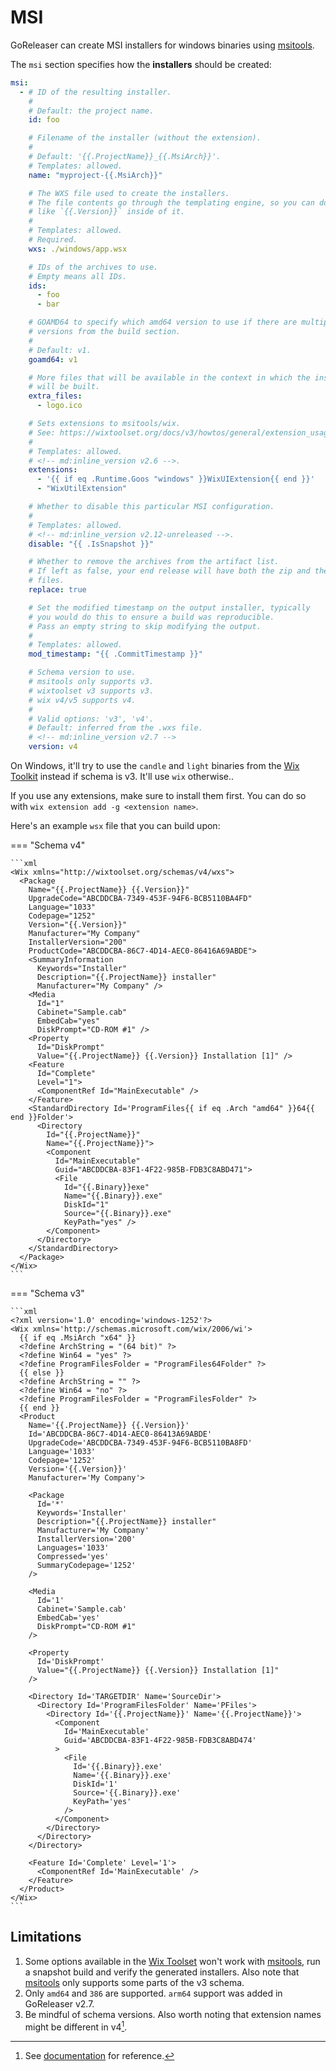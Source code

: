 # MSI

<!-- md:pro -->

GoReleaser can create MSI installers for windows binaries using [msitools][].

The `msi` section specifies how the **installers** should be created:

```yaml title=".goreleaser.yaml"
msi:
  - # ID of the resulting installer.
    #
    # Default: the project name.
    id: foo

    # Filename of the installer (without the extension).
    #
    # Default: '{{.ProjectName}}_{{.MsiArch}}'.
    # Templates: allowed.
    name: "myproject-{{.MsiArch}}"

    # The WXS file used to create the installers.
    # The file contents go through the templating engine, so you can do things
    # like `{{.Version}}` inside of it.
    #
    # Templates: allowed.
    # Required.
    wxs: ./windows/app.wsx

    # IDs of the archives to use.
    # Empty means all IDs.
    ids:
      - foo
      - bar

    # GOAMD64 to specify which amd64 version to use if there are multiple
    # versions from the build section.
    #
    # Default: v1.
    goamd64: v1

    # More files that will be available in the context in which the installer
    # will be built.
    extra_files:
      - logo.ico

    # Sets extensions to msitools/wix.
    # See: https://wixtoolset.org/docs/v3/howtos/general/extension_usage_introduction/
    #
    # Templates: allowed.
    # <!-- md:inline_version v2.6 -->.
    extensions:
      - '{{ if eq .Runtime.Goos "windows" }}WixUIExtension{{ end }}'
      - "WixUtilExtension"

    # Whether to disable this particular MSI configuration.
    #
    # Templates: allowed.
    # <!-- md:inline_version v2.12-unreleased -->.
    disable: "{{ .IsSnapshot }}"

    # Whether to remove the archives from the artifact list.
    # If left as false, your end release will have both the zip and the msi
    # files.
    replace: true

    # Set the modified timestamp on the output installer, typically
    # you would do this to ensure a build was reproducible.
    # Pass an empty string to skip modifying the output.
    #
    # Templates: allowed.
    mod_timestamp: "{{ .CommitTimestamp }}"

    # Schema version to use.
    # msitools only supports v3.
    # wixtoolset v3 supports v3.
    # wix v4/v5 supports v4.
    #
    # Valid options: 'v3', 'v4'.
    # Default: inferred from the .wxs file.
    # <!-- md:inline_version v2.7 -->
    version: v4
```

On Windows, it'll try to use the `candle` and `light` binaries from the
[Wix Toolkit][wix] instead if schema is v3. It'll use `wix` otherwise..

If you use any extensions, make sure to install them first. You can do so with
`wix extension add -g <extension name>`.

Here's an example `wsx` file that you can build upon:

=== "Schema v4"

    ```xml
    <Wix xmlns="http://wixtoolset.org/schemas/v4/wxs">
      <Package
        Name="{{.ProjectName}} {{.Version}}"
        UpgradeCode="ABCDDCBA-7349-453F-94F6-BCB5110BA4FD"
        Language="1033"
        Codepage="1252"
        Version="{{.Version}}"
        Manufacturer="My Company"
        InstallerVersion="200"
        ProductCode="ABCDDCBA-86C7-4D14-AEC0-86416A69ABDE">
        <SummaryInformation
          Keywords="Installer"
          Description="{{.ProjectName}} installer"
          Manufacturer="My Company" />
        <Media
          Id="1"
          Cabinet="Sample.cab"
          EmbedCab="yes"
          DiskPrompt="CD-ROM #1" />
        <Property
          Id="DiskPrompt"
          Value="{{.ProjectName}} {{.Version}} Installation [1]" />
        <Feature
          Id="Complete"
          Level="1">
          <ComponentRef Id="MainExecutable" />
        </Feature>
        <StandardDirectory Id='ProgramFiles{{ if eq .Arch "amd64" }}64{{ end }}Folder'>
          <Directory
            Id="{{.ProjectName}}"
            Name="{{.ProjectName}}">
            <Component
              Id="MainExecutable"
              Guid="ABCDDCBA-83F1-4F22-985B-FDB3C8ABD471">
              <File
                Id="{{.Binary}}exe"
                Name="{{.Binary}}.exe"
                DiskId="1"
                Source="{{.Binary}}.exe"
                KeyPath="yes" />
            </Component>
          </Directory>
        </StandardDirectory>
      </Package>
    </Wix>
    ```

=== "Schema v3"

    ```xml
    <?xml version='1.0' encoding='windows-1252'?>
    <Wix xmlns='http://schemas.microsoft.com/wix/2006/wi'>
      {{ if eq .MsiArch "x64" }}
      <?define ArchString = "(64 bit)" ?>
      <?define Win64 = "yes" ?>
      <?define ProgramFilesFolder = "ProgramFiles64Folder" ?>
      {{ else }}
      <?define ArchString = "" ?>
      <?define Win64 = "no" ?>
      <?define ProgramFilesFolder = "ProgramFilesFolder" ?>
      {{ end }}
      <Product
        Name='{{.ProjectName}} {{.Version}}'
        Id='ABCDDCBA-86C7-4D14-AEC0-86413A69ABDE'
        UpgradeCode='ABCDDCBA-7349-453F-94F6-BCB5110BA8FD'
        Language='1033'
        Codepage='1252'
        Version='{{.Version}}'
        Manufacturer='My Company'>

        <Package
          Id='*'
          Keywords='Installer'
          Description="{{.ProjectName}} installer"
          Manufacturer='My Company'
          InstallerVersion='200'
          Languages='1033'
          Compressed='yes'
          SummaryCodepage='1252'
        />

        <Media
          Id='1'
          Cabinet='Sample.cab'
          EmbedCab='yes'
          DiskPrompt="CD-ROM #1"
        />

        <Property
          Id='DiskPrompt'
          Value="{{.ProjectName}} {{.Version}} Installation [1]"
        />

        <Directory Id='TARGETDIR' Name='SourceDir'>
          <Directory Id='ProgramFilesFolder' Name='PFiles'>
            <Directory Id='{{.ProjectName}}' Name='{{.ProjectName}}'>
              <Component
                Id='MainExecutable'
                Guid='ABCDDCBA-83F1-4F22-985B-FDB3C8ABD474'
              >
                <File
                  Id='{{.Binary}}.exe'
                  Name='{{.Binary}}.exe'
                  DiskId='1'
                  Source='{{.Binary}}.exe'
                  KeyPath='yes'
                />
              </Component>
            </Directory>
          </Directory>
        </Directory>

        <Feature Id='Complete' Level='1'>
          <ComponentRef Id='MainExecutable' />
        </Feature>
      </Product>
    </Wix>
    ```

## Limitations

1. Some options available in the [Wix Toolset][wix] won't work with
   [msitools][], run a snapshot build and verify the generated installers.
   Also note that [msitools][] only supports some parts of the v3 schema.
1. Only `amd64` and `386` are supported.
   `arm64` support was added in GoReleaser v2.7.
1. Be mindful of schema versions. Also worth noting that extension names might
   be different in v4[^exts].

<!-- md:templates -->

[msitools]: https://wiki.gnome.org/msitools
[wix]: https://wixtoolset.org

[^exts]: See [documentation](https://wixtoolset.org/docs/fourthree/faqs/#wixext34) for reference.
